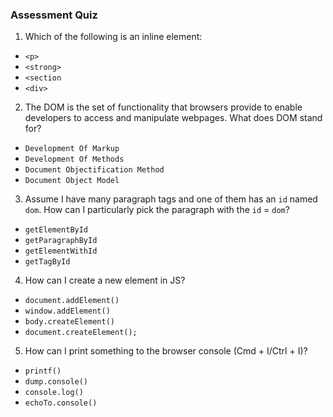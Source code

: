 
### Assessment Quiz

1. Which of the following is an inline element:

- `<p>`
- `<strong>` 
- `<section`
- `<div>`

2. The DOM is the set of functionality that browsers provide to enable developers to access and manipulate webpages. What does DOM stand for?

- `Development Of Markup`
- `Development Of Methods`
- `Document Objectification Method`
- `Document Object Model` 

3. Assume I have many paragraph tags and one of them has an `id` named `dom`. How can I particularly pick the paragraph with the `id` = `dom`?

- `getElementById` 
- `getParagraphById`
- `getElementWithId`
- `getTagById`

4. How can I create a new element in JS?

- `document.addElement()`
- `window.addElement()`
- `body.createElement()`
- `document.createElement();`

5. How can I print something to the browser console (Cmd + I/Ctrl + I)?

- `printf()`
- `dump.console()`
- `console.log()`
- `echoTo.console()`
